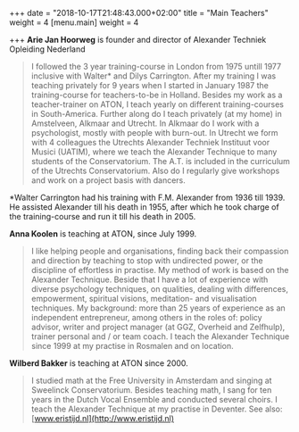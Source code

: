 +++
date = "2018-10-17T21:48:43.000+02:00"
title = "Main Teachers"
weight = 4
[menu.main]
weight = 4

+++
**Arie Jan Hoorweg** is founder and director of Alexander Techniek Opleiding
Nederland

> I followed the 3 year training-course in London from 1975 untill 1977 inclusive
> with Walter* and Dilys Carrington. After my training I was teaching privately
> for 9 years when I started in January 1987 the training-course for
> teachers-to-be in Holland. Besides my work as a teacher-trainer on ATON, I teach
> yearly on different training-courses in South-America. Further along do I teach
> privately (at my home) in Amstelveen, Alkmaar and Utrecht. In Alkmaar do I work
> with a psychologist, mostly with people with burn-out. In Utrecht we form with 4
> colleagues the Utrechts Alexander Techniek Instituut voor Musici (UATIM), where
> we teach the Alexander Technique to many students of the Conservatorium. The
> A.T. is included in the curriculum of the Utrechts Conservatorium. Also do I
> regularly give workshops and work on a project basis with dancers. 

\*Walter Carrington had his training with F.M. Alexander from 1936 till 1939. He assisted
Alexander till his death in 1955, after which he took charge of the
training-course and run it till his death in 2005.

**Anna Koolen** is teaching at ATON, since July 1999.

> I like helping people and organisations, finding back their compassion and
> direction by teaching to stop with undirected power, or the discipline  of
> effortless in practise. My method of work is based on the Alexander Technique.
> Beside that I have a lot of experience with diverse psychology techniques, on
> qualities, dealing with differences, empowerment, spiritual visions, meditation-
> and visualisation techniques. My background: more than 25 years of experience as
> an independent entrepreneur, among others in the roles of: policy advisor,
> writer and project manager (at GGZ, Overheid and Zelfhulp), trainer personal and
> / or team coach. I teach the Alexander Technique since 1999 at my practise in
> Rosmalen and on location.

**Wilberd Bakker** is teaching at ATON since 2000.

> I studied math at the Free University in Amsterdam and singing at Sweelinck
> Conservatorium. Besides teaching math, I sang for ten years in the Dutch Vocal
> Ensemble and conducted several choirs. I teach the Alexander Technique at my
> practise in Deventer. See also: [www.eristijd.nl](http://www.eristijd.nl)

